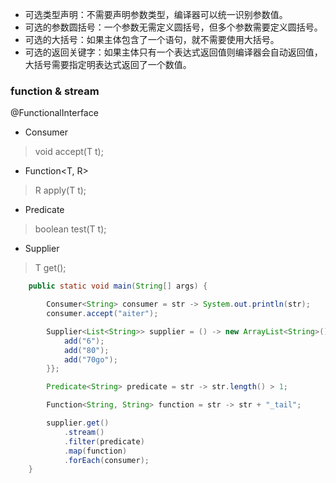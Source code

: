 * 可选类型声明：不需要声明参数类型，编译器可以统一识别参数值。
* 可选的参数圆括号：一个参数无需定义圆括号，但多个参数需要定义圆括号。
* 可选的大括号：如果主体包含了一个语句，就不需要使用大括号。
* 可选的返回关键字：如果主体只有一个表达式返回值则编译器会自动返回值，大括号需要指定明表达式返回了一个数值。

### function & stream
@FunctionalInterface
* Consumer<T>
> void accept(T t);
* Function<T, R>
> R apply(T t);
* Predicate<T>
> boolean test(T t);
* Supplier<T>
> T get();
```java
    public static void main(String[] args) {

        Consumer<String> consumer = str -> System.out.println(str);
        consumer.accept("aiter");

        Supplier<List<String>> supplier = () -> new ArrayList<String>() {{
            add("6");
            add("80");
            add("70go");
        }};

        Predicate<String> predicate = str -> str.length() > 1;

        Function<String, String> function = str -> str + "_tail";

        supplier.get()
            .stream()
            .filter(predicate)
            .map(function)
            .forEach(consumer);
    }
```
